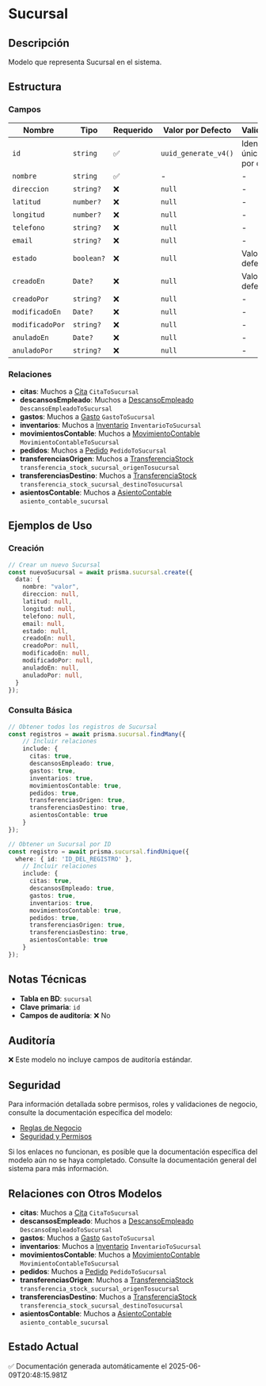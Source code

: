 # Sucursal

## Descripción
Modelo que representa Sucursal en el sistema.

## Estructura

### Campos

| Nombre | Tipo | Requerido | Valor por Defecto | Validaciones | Descripción |
|--------|------|-----------|-------------------|--------------|-------------|
| `id` | `string` | ✅ | `uuid_generate_v4()` | Identificador único, Valor por defecto |  |
| `nombre` | `string` | ✅ | - | - |  |
| `direccion` | `string?` | ❌ | `null` | - |  |
| `latitud` | `number?` | ❌ | `null` | - |  |
| `longitud` | `number?` | ❌ | `null` | - |  |
| `telefono` | `string?` | ❌ | `null` | - |  |
| `email` | `string?` | ❌ | `null` | - |  |
| `estado` | `boolean?` | ❌ | `null` | Valor por defecto |  |
| `creadoEn` | `Date?` | ❌ | `null` | Valor por defecto |  |
| `creadoPor` | `string?` | ❌ | `null` | - |  |
| `modificadoEn` | `Date?` | ❌ | `null` | - |  |
| `modificadoPor` | `string?` | ❌ | `null` | - |  |
| `anuladoEn` | `Date?` | ❌ | `null` | - |  |
| `anuladoPor` | `string?` | ❌ | `null` | - |  |

### Relaciones

- **citas**: Muchos a [Cita](./cita.md) `CitaToSucursal`
- **descansosEmpleado**: Muchos a [DescansoEmpleado](./descansoempleado.md) `DescansoEmpleadoToSucursal`
- **gastos**: Muchos a [Gasto](./gasto.md) `GastoToSucursal`
- **inventarios**: Muchos a [Inventario](./inventario.md) `InventarioToSucursal`
- **movimientosContable**: Muchos a [MovimientoContable](./movimientocontable.md) `MovimientoContableToSucursal`
- **pedidos**: Muchos a [Pedido](./pedido.md) `PedidoToSucursal`
- **transferenciasOrigen**: Muchos a [TransferenciaStock](./transferenciastock.md) `transferencia_stock_sucursal_origenTosucursal`
- **transferenciasDestino**: Muchos a [TransferenciaStock](./transferenciastock.md) `transferencia_stock_sucursal_destinoTosucursal`
- **asientosContable**: Muchos a [AsientoContable](./asientocontable.md) `asiento_contable_sucursal`

## Ejemplos de Uso

### Creación

```typescript
// Crear un nuevo Sucursal
const nuevoSucursal = await prisma.sucursal.create({
  data: {
    nombre: "valor",
    direccion: null,
    latitud: null,
    longitud: null,
    telefono: null,
    email: null,
    estado: null,
    creadoEn: null,
    creadoPor: null,
    modificadoEn: null,
    modificadoPor: null,
    anuladoEn: null,
    anuladoPor: null,
  }
});
```

### Consulta Básica

```typescript
// Obtener todos los registros de Sucursal
const registros = await prisma.sucursal.findMany({
    // Incluir relaciones
    include: {
      citas: true,
      descansosEmpleado: true,
      gastos: true,
      inventarios: true,
      movimientosContable: true,
      pedidos: true,
      transferenciasOrigen: true,
      transferenciasDestino: true,
      asientosContable: true
    }
});

// Obtener un Sucursal por ID
const registro = await prisma.sucursal.findUnique({
  where: { id: 'ID_DEL_REGISTRO' },
    // Incluir relaciones
    include: {
      citas: true,
      descansosEmpleado: true,
      gastos: true,
      inventarios: true,
      movimientosContable: true,
      pedidos: true,
      transferenciasOrigen: true,
      transferenciasDestino: true,
      asientosContable: true
    }
});
```

## Notas Técnicas

- **Tabla en BD**: `sucursal`
- **Clave primaria**: `id`
- **Campos de auditoría**: ❌ No

## Auditoría

❌ Este modelo no incluye campos de auditoría estándar.

## Seguridad

Para información detallada sobre permisos, roles y validaciones de negocio, consulte la documentación específica del modelo:

- [Reglas de Negocio](./sucursal/reglas_negocio.md)
- [Seguridad y Permisos](./sucursal/seguridad.md)

Si los enlaces no funcionan, es posible que la documentación específica del modelo aún no se haya completado. Consulte la documentación general del sistema para más información.

## Relaciones con Otros Modelos

- **citas**: Muchos a [Cita](./cita.md) `CitaToSucursal`
- **descansosEmpleado**: Muchos a [DescansoEmpleado](./descansoempleado.md) `DescansoEmpleadoToSucursal`
- **gastos**: Muchos a [Gasto](./gasto.md) `GastoToSucursal`
- **inventarios**: Muchos a [Inventario](./inventario.md) `InventarioToSucursal`
- **movimientosContable**: Muchos a [MovimientoContable](./movimientocontable.md) `MovimientoContableToSucursal`
- **pedidos**: Muchos a [Pedido](./pedido.md) `PedidoToSucursal`
- **transferenciasOrigen**: Muchos a [TransferenciaStock](./transferenciastock.md) `transferencia_stock_sucursal_origenTosucursal`
- **transferenciasDestino**: Muchos a [TransferenciaStock](./transferenciastock.md) `transferencia_stock_sucursal_destinoTosucursal`
- **asientosContable**: Muchos a [AsientoContable](./asientocontable.md) `asiento_contable_sucursal`

## Estado Actual

✅ Documentación generada automáticamente el 2025-06-09T20:48:15.981Z
